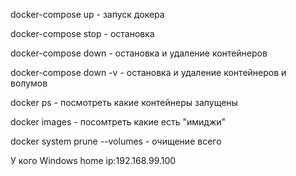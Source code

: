 docker-compose up - запуск докера

docker-compose stop - остановка

docker-compose down - остановка и удаление контейнеров

docker-compose down -v - остановка и удаление контейнеров и волумов

docker ps - посмотреть какие контейнеры запущены

docker images - посомтреть какие есть "имиджи"

docker system prune --volumes - очищение всего 

У кого Windows home ip:192.168.99.100 


